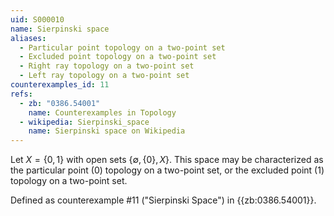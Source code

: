```yaml
---
uid: S000010
name: Sierpinski space
aliases:
  - Particular point topology on a two-point set
  - Excluded point topology on a two-point set
  - Right ray topology on a two-point set
  - Left ray topology on a two-point set
counterexamples_id: 11
refs:
  - zb: "0386.54001" 
    name: Counterexamples in Topology
  - wikipedia: Sierpinski_space
    name: Sierpinski space on Wikipedia
---
```

Let $X = \{0,1\}$ with open sets $\{\emptyset, \{0\}, X \}$.
This space may be characterized as the particular point ($0$) topology on a
two-point set, or the excluded point ($1$) topology on a two-point set.

Defined as counterexample #11 ("Sierpinski Space")
in {{zb:0386.54001}}.
